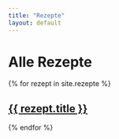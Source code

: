 ```yaml
---
title: "Rezepte"
layout: default
---
```


# Alle Rezepte

{% for rezept in site.rezepte %}
<h2><a href="{{ rezept.url | relative_url }}">{{ rezept.title }}</a></h2>
{% endfor %}
